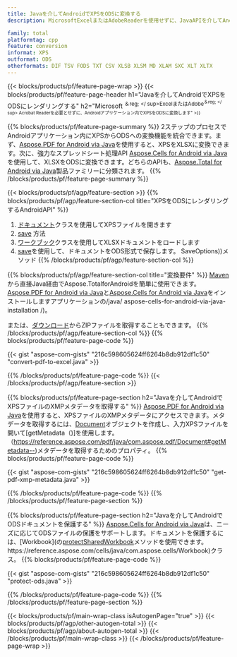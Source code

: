 ```yaml
---
title: Javaを介してAndroidでXPSをODSに変換する
description: MicrosoftExcelまたはAdobeReaderを使用せずに、JavaAPIを介してAndroidでXPSをODSにレンダリングする

family: total
platformtag: cpp
feature: conversion
informat: XPS
outformat: ODS
otherformats: DIF TSV FODS TXT CSV XLSB XLSM MD XLAM SXC XLT XLTX
---
```

{{< blocks/products/pf/feature-page-wrap >}}
{{< blocks/products/pf/feature-page-header h1="Javaを介してAndroidでXPSをODSにレンダリングする" h2="Microsoft <sup>＆reg; </ sup>ExcelまたはAdobe<sup>＆reg; </ sup> Acrobat Readerを必要とせずに、Androidアプリケーション内でXPSをODSに変換します" >}}

{{% blocks/products/pf/feature-page-summary %}}
2ステップのプロセスでAndroidアプリケーション内にXPSからODSへの変換機能を統合できます。まず、[Aspose.PDF for Android via Java](https://products.aspose.com/pdf/android-java/)を使用すると、XPSをXLSXに変換できます。次に、強力なスプレッドシート処理API [Aspose.Cells for Android via Java](https://products.aspose.com/cells/android-java/)を使用して、XLSXをODSに変換できます。どちらのAPIも、[Aspose.Total for Android via Java](https://products.aspose.com/total/android-java/)製品ファミリーに分類されます。 
{{% /blocks/products/pf/feature-page-summary  %}}

{{< blocks/products/pf/agp/feature-section >}}
{{% blocks/products/pf/agp/feature-section-col title="XPSをODSにレンダリングするAndroidAPI" %}}
1. [ドキュメント](https://reference.aspose.com/pdf/java/com.aspose.pdf/Document)クラスを使用してXPSファイルを開きます
2. [save](https://reference.aspose.com/pdf/java/com.aspose.pdf/Document#save-java.lang.String-com.aspose.pdf.SaveOptions-を使用してXPSをXLSXに変換します) 方法
3. [ワークブック](https://reference.aspose.com/cells/java/com.aspose.cells/Workbook)クラスを使用してXLSXドキュメントをロードします
4. [save](https://reference.aspose.com/cells/java/com.aspose.cells/workbook#save(java.lang.String,%20com.aspose.cells))を使用して、ドキュメントをODS形式で保存します。 SaveOptions))メソッド
{{% /blocks/products/pf/agp/feature-section-col %}}

{{% blocks/products/pf/agp/feature-section-col title="変換要件" %}}
[Maven](https://releases.aspose.com/total/java/)から直接Java経由でAspose.TotalforAndroidを簡単に使用できます。 [Aspose.PDF for Android via Java](https://docs.aspose.com/pdf/androidjava/installation/)と[Aspose.Cells for Android via Java](https://docs.aspose.com/cells)をインストールしますアプリケーションの/java/ aspose-cells-for-android-via-java-installation /)。

または、[ダウンロード](https://releases.aspose.com/total/androidjava)からZIPファイルを取得することもできます。
{{% /blocks/products/pf/agp/feature-section-col %}}
{{% blocks/products/pf/feature-page-code %}}

{{< gist "aspose-com-gists" "216c598605624ff6264b8db912df1c50" "convert-pdf-to-excel.java" >}}



{{% /blocks/products/pf/feature-page-code %}}
{{< /blocks/products/pf/agp/feature-section >}}

{{% blocks/products/pf/feature-page-section  h2="Javaを介してAndroidでXPSファイルのXMPメタデータを取得する" %}}
[Aspose.PDF for Android via Java](https://products.aspose.com/pdf/android-java/)を使用すると、XPSファイルのXMPメタデータにアクセスできます。メタデータを取得するには、[Document](https://reference.aspose.com/pdf/java/com.aspose.pdf/Document)オブジェクトを作成し、入力XPSファイルを開いて[getMetadata（)]を使用します。 （https://reference.aspose.com/pdf/java/com.aspose.pdf/Document#getMetadata--)メタデータを取得するためのプロパティ。
{{% blocks/products/pf/feature-page-code %}}

{{< gist "aspose-com-gists" "216c598605624ff6264b8db912df1c50" "get-pdf-xmp-metadata.java" >}}

{{% /blocks/products/pf/feature-page-code  %}}
{{% /blocks/products/pf/feature-page-section %}}

{{% blocks/products/pf/feature-page-section  h2="Javaを介してAndroidでODSドキュメントを保護する" %}}
[Aspose.Cells for Android via Java](https://products.aspose.com/cells/android-java/)は、ニーズに応じてODSファイルの保護をサポートします。ドキュメントを保護するには、[Workbook](の[protectSharedWorkbook](https://reference.aspose.com/cells/java/com.aspose.cells/workbook#protectSharedWorkbook(java.lang.String))メソッドを使用できます。 https://reference.aspose.com/cells/java/com.aspose.cells/Workbook)クラス。
{{% blocks/products/pf/feature-page-code %}}

{{< gist "aspose-com-gists" "216c598605624ff6264b8db912df1c50" "protect-ods.java" >}}

{{% /blocks/products/pf/feature-page-code  %}}
{{% /blocks/products/pf/feature-page-section %}}

{{< blocks/products/pf/main-wrap-class isAutogenPage="true" >}}
{{< blocks/products/pf/agp/other-autogen-total >}}
{{< blocks/products/pf/agp/about-autogen-total >}}
{{< /blocks/products/pf/main-wrap-class >}}
{{< /blocks/products/pf/feature-page-wrap >}}